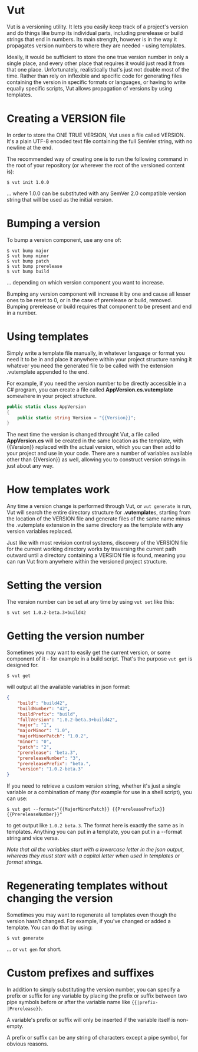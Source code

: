 # Vut

Vut is a versioning utility.
It lets you easily keep track of a project's version and do things like bump its individual parts, including prerelease or build strings that end in numbers.
Its main strength, however is in the way it propagates version numbers to where they are needed - using templates.

Ideally, it would be sufficient to store the one true version number in only a single place, and every other place that requires it would just read it from that one place.
Unfortunately, realistically that's just not doable most of the time.
Rather than rely on inflexible and specific code for generating files containing the version in specific formats or languages, or having to write equally specific scripts, Vut allows propagation of versions by using templates.

# Creating a VERSION file
In order to store the ONE TRUE VERSION, Vut uses a file called VERSION.
It's a plain UTF-8 encoded text file containing the full SemVer string, with no newline at the end.

The recommended way of creating one is to run the following command in the root of your repository (or wherever the root of the versioned content is):
```
$ vut init 1.0.0
```
... where 1.0.0 can be substituted with any SemVer 2.0 compatible version string that will be used as the initial version.

# Bumping a version
To bump a version component, use any one of:
```
$ vut bump major
$ vut bump minor
$ vut bump patch
$ vut bump prerelease
$ vut bump build
```
... depending on which version component you want to increase.

Bumping any version component will increase it by one and cause all lesser ones to be reset to 0, or in the case of prerelease or build, removed.
Bumping prerelease or build requires that component to be present and end in a number.

# Using templates
Simply write a template file manually, in whatever language or format you need it to be in and place it anywhere within your project structure naming it whatever you need the generated file to be called with the extension .vutemplate appended to the end.

For example, if you need the version number to be directly accessible in a C# program, you can create a file called **AppVersion.cs.vutemplate** somewhere in your project structure.
```C#
public static class AppVersion
{
	public static string Version = "{{Version}}";
}
```

The next time the version is changed throught Vut, a file called **AppVersion.cs** will be created in the same location as the template, with {{Version}} replaced with the actual version, which you can then add to your project and use in your code.
There are a number of variables available other than {{Version}} as well, allowing you to construct version strings in just about any way.

# How templates work
Any time a version change is performed through Vut, or `vut generate` is run, Vut will search the entire directory structure for **.vutemplate**s, starting from the location of the VERSION file and generate files of the same name minus the .vutemplate extension in the same directory as the template with any version variables replaced.

Just like with most revision control systems, discovery of the VERSION file for the current working directory works by traversing the current path outward until a directory containing a VERSION file is found, meaning you can run Vut from anywhere within the versioned project structure.


# Setting the version
The version number can be set at any time by using `vut set` like this:
```
$ vut set 1.0.2-beta.3+build42
```

# Getting the version number
Sometimes you may want to easily get the current version, or some component of it - for example in a build script.
That's the purpose `vut get` is designed for.
```
$ vut get
```
will output all the available variables in json format:
```json
{
    "build": "build42",
    "buildNumber": "42",
    "buildPrefix": "build",
    "fullVersion": "1.0.2-beta.3+build42",
    "major": "1",
    "majorMinor": "1.0",
    "majorMinorPatch": "1.0.2",
    "minor": "0",
    "patch": "2",
    "prerelease": "beta.3",
    "prereleaseNumber": "3",
    "prereleasePrefix": "beta.",
    "version": "1.0.2-beta.3"
}
```

If you need to retrieve a custom version string, whether it's just a single variable or a combination of many (for example for use in a shell script), you can use:
```
$ vut get --format="{{MajorMinorPatch}} {{PrereleasePrefix}}{{PrereleaseNumber}}"
```
to get output like `1.0.2 beta.3`.
The format here is exactly the same as in templates. Anything you can put in a template, you can put in a --format string and vice versa.

*Note that all the variables start with a lowercase letter in the json output, whereas they must start with a capital letter when used in templates or format strings.*

# Regenerating templates without changing the version
Sometimes you may want to regenerate all templates even though the version hasn't changed. For example, if you've changed or added a template.
You can do that by using:
```
$ vut generate
```
... or `vut gen` for short.

# Custom prefixes and suffixes
In addition to simply substituting the version number, you can specify a prefix or suffix for any variable by placing the prefix or suffix between two pipe symbols before or after the variable name like `{{|prefix-|Prerelease}}`.

A variable's prefix or suffix will only be inserted if the variable itself is non-empty.

A prefix or suffix can be any string of characters except a pipe symbol, for obvious reasons.

